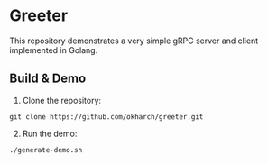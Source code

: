 # Greeter
This repository demonstrates a very simple gRPC server and client implemented in Golang.

## Build & Demo
1. Clone the repository: 
```
git clone https://github.com/okharch/greeter.git
```
2. Run the demo: 
```
./generate-demo.sh
```